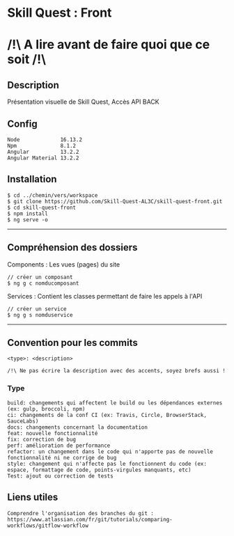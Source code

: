 # Skill Quest : Front
# /!\ A lire avant de faire quoi que ce soit /!\

## Description
Présentation visuelle de Skill Quest, Accès API BACK
## Config
```
Node             16.13.2
Npm              8.1.2
Angular          13.2.2 
Angular Material 13.2.2
```
## Installation
```
$ cd ../chemin/vers/workspace
$ git clone https://github.com/Skill-Quest-AL3C/skill-quest-front.git
$ cd skill-quest-front
$ npm install
$ ng serve -o
```
***
## Compréhension des dossiers
Components : Les vues (pages) du site
```
// créer un composant
$ ng g c nomducomposant
```
Services : Contient les classes permettant de faire les appels à l'API
```
// créer un service
$ ng g s nomduservice
```
***
## Convention pour les commits
```
<type>: <description>

/!\ Ne pas écrire la description avec des accents, soyez brefs aussi !
```
### Type
```
build: changements qui affectent le build ou les dépendances externes (ex: gulp, broccoli, npm)
ci: changements de la conf CI (ex: Travis, Circle, BrowserStack, SauceLabs)
docs: changements concernant la documentation
feat: nouvelle fonctionnalité
fix: correction de bug
perf: amélioration de performance
refactor: un changement dans le code qui n'apporte pas de nouvelle fonctionnalité ni ne corrige de bug
style: changement qui n'affecte pas le fonctionnent du code (ex: espace, formattage de code, points-virgules manquants, etc)
Test: ajout ou correction de tests
```
## Liens utiles
```
Comprendre l'organisation des branches du git : https://www.atlassian.com/fr/git/tutorials/comparing-workflows/gitflow-workflow
```
